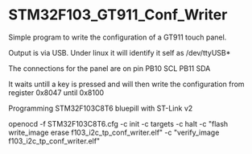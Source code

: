 # STM32F103_GT911_Conf_Writer

Simple program to write the configuration of a GT911 touch panel.

Output is via USB. Under linux it will identify it self as /dev/ttyUSB*

The connections for the panel are on pin PB10 SCL PB11 SDA

It waits untill a key is pressed and will then write the configuration from register 0x8047 until 0x8100

Programming STM32F103C8T6 bluepill with ST-Link v2

openocd -f STM32F103C8T6.cfg -c init -c targets -c halt -c "flash write_image erase f103_i2c_tp_conf_writer.elf" -c "verify_image f103_i2c_tp_conf_writer.elf"
